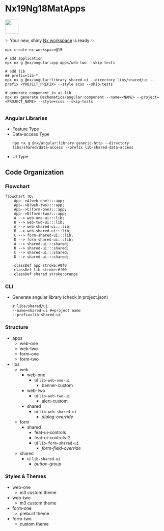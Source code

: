 # Nx19Ng18MatApps

<a alt="Nx logo" href="https://nx.dev" target="_blank" rel="noreferrer"><img src="https://raw.githubusercontent.com/nrwl/nx/master/images/nx-logo.png" width="45"></a>

✨ Your new, shiny [Nx workspace](https://nx.dev) is ready ✨.

```shell
npx create-nx-workspace@19

# add application
npx nx g @nx/angular:app apps/web-two --skip-tests

# add lib
## prefix=lib-*
npx nx g @nx/angular:library shared-ui --directory libs/shared/ui --prefix <PROJECT_PREFIX> --style scss --skip-tests

# generate component in ui lib
npx nx generate @schematics/angular:component --name=<NAME> --project=<PROJECT_NAME> --style=scss --skip-tests


```

### Angular Libraries
- Feature Type
- Data-access Type
  ```shell
  npx nx g @nx/angular:library generic-http --directory libs/shared/data-access --prefix lib-shared-data-access
  ```
- UI Type


## Code Organization
### Flowchart
```mermaid
flowchart TD;
    App-->A(web-one):::app;
    App-->B(web-two):::app;
    App-->C(form-one):::app;
    App-->D(form-two):::app;
    A --> web-one-ui:::lib;
    B --> web-two-ui:::lib;
    A --> web-shared-ui:::lib;
    B --> web-shared-ui:::lib;
    C --> form-shared-ui:::lib;
    D --> form-shared-ui:::lib;
    A --> shared-ui:::shared;
    B --> shared-ui:::shared;
    C --> shared-ui:::shared;
    D --> shared-ui:::shared;

    classDef app stroke:#0f0
    classDef lib stroke:#f00
    classDef shared stroke:orange

```
### CLI
- Generate angular library (check in project.json)
  ```shell
  # libs/shared/ui
  --name=shared-ui #=project name
  --prefix=lib-shared-ui
  ```
### Structure
- apps
  - web-one
  - web-two
  - form-one
  - form-two
- libs
  - web
    - web-one
      - ui `lib-web-one-ui`
        - banner-custom
    - web-two
      - ui `lib-web-two-ui`
        - alert-custom
    - shared
      - ui `lib-web-shared-ui`
        - *dialog-override*
  - form
    - shared
      - feat-ui-controls
      - feat-ui-controls-2
      - ui `lib-form-shared-ui`
        - *form-field-override*
  - shared
    - ui `lib-shared-ui`
      - *button-group*

### Styles & Themes
- web-one
  - m3 custom theme
- web-two
  - m3 custom theme
- form-one
  - prebuilt theme
- form-two
  - custom theme
